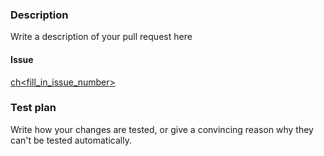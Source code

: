 ### Description

Write a description of your pull request here

#### Issue
[ch<fill_in_issue_number>](https://app.clubhouse.io/genepi/stories/space/<fill_in_issue_number>)

### Test plan

Write how your changes are tested, or give a convincing reason why they can't be tested automatically.
